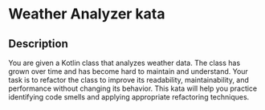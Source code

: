 # Weather Analyzer kata

## Description
You are given a Kotlin class that analyzes weather data.
The class has grown over time and has become hard to maintain and understand.
Your task is to refactor the class to improve its readability, maintainability, and performance without changing its behavior.
This kata will help you practice identifying code smells and applying appropriate refactoring techniques.
